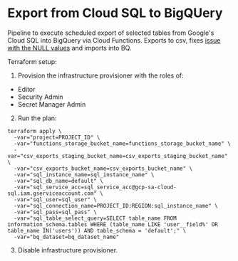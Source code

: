 # Export from Cloud SQL to BigQUery

Pipeline to execute scheduled export of selected tables from Google's Cloud SQL into BigQuery via Cloud Functions. Exports to csv, fixes [issue with the NULL values](https://cloud.google.com/sql/docs/mysql/known-issues#import-export) and imports into BQ.

Terraform setup:

1. Provision the infrastructure provisioner with the roles of:

- Editor
- Security Admin
- Secret Manager Admin

2. Run the plan:

```
terraform apply \
  -var="project=PROJECT_ID" \
  -var="functions_storage_bucket_name=functions_storage_bucket_name" \
  -var="csv_exports_staging_bucket_name=csv_exports_staging_bucket_name" \
  -var="csv_exports_bucket_name=csv_exports_bucket_name" \
  -var="sql_instance_name=sql_instance_name" \
  -var="sql_db_name=default" \
  -var="sql_service_acc=sql_service_acc@gcp-sa-cloud-sql.iam.gserviceaccount.com" \
  -var="sql_user=sql_user" \
  -var="sql_connection_name=PROJECT_ID:REGION:sql_instance_name" \
  -var="sql_pass=sql_pass" \
  -var="sql_table_select_query=SELECT table_name FROM information_schema.tables WHERE (table_name LIKE 'user__field%' OR table_name IN('users')) AND table_schema = 'default';" \
  -var="bq_dataset=bq_dataset_name"
```

3. Disable infrastructure provisioner.
